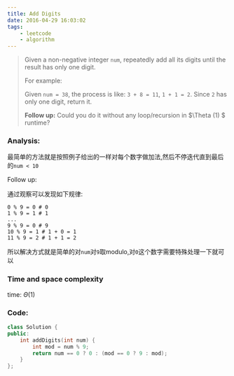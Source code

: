 ```yaml
---
title: Add Digits
date: 2016-04-29 16:03:02
tags: 
    - leetcode
    - algorithm
---
```

<!-- more -->
>Given a non-negative integer `num`, repeatedly add all its digits until the result has only one digit.
>
>For example:
>
>Given `num = 38`, the process is like: `3 + 8 = 11`, `1 + 1 = 2`. Since `2` has only one digit, return it.
>
>**Follow up:**
>Could you do it without any loop/recursion in $\Theta (1) $ runtime?
<!-- more -->
### Analysis:
最简单的方法就是按照例子给出的一样对每个数字做加法,然后不停迭代直到最后的`num < 10`

Follow up:

通过观察可以发现如下规律:
```
0 % 9 = 0 # 0
1 % 9 = 1 # 1
...
9 % 9 = 0 # 9
10 % 9 = 1 # 1 + 0 = 1
11 % 9 = 2 # 1 + 1 = 2
```
所以解决方式就是简单的对`num`对`9`取modulo,对`0`这个数字需要特殊处理一下就可以
### Time and space complexity
time: $\Theta (1)$
### Code:
```cpp
class Solution {
public:
    int addDigits(int num) {
        int mod = num % 9;
        return num == 0 ? 0 : (mod == 0 ? 9 : mod);
    }
};
```